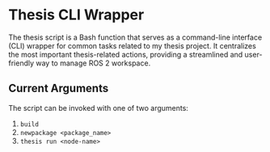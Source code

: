 # Thesis CLI Wrapper

The thesis script is a Bash function that serves as a command-line interface (CLI) wrapper for common tasks related to my thesis project. It centralizes the most important thesis-related actions, providing a streamlined and user-friendly way to manage ROS 2 workspace.

## Current Arguments

The script can be invoked with one of two arguments:

1. `build`
2. `newpackage <package_name>`
3. `thesis run <node-name>`
